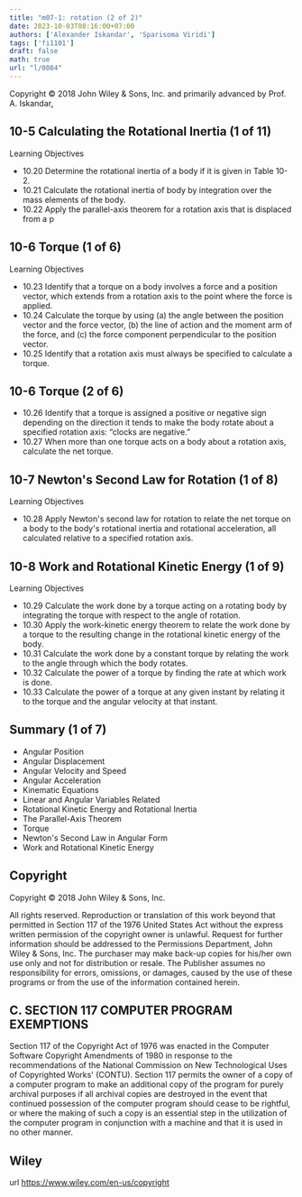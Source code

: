 ```yaml
---
title: "m07-1: rotation (2 of 2)"
date: 2023-10-03T08:16:00+07:00
authors: ['Alexander Iskandar', 'Sparisoma Viridi']
tags: ['fi1101']
draft: false
math: true
url: "l/0084"
---
```

Copyright © 2018 John Wiley & Sons, Inc. and primarily advanced by Prof. A. Iskandar[.](https://cdn-edunex.itb.ac.id/52883-Elementary-Physics-IA/190753-Rotasi/1695783295000_Handout-FI1101-Module_07-2---ch10b.pdf)


## 10-5 Calculating the Rotational Inertia (1 of 11)
Learning Objectives
+ 10.20 Determine the rotational inertia of a body if it is
given in Table 10-2.
+ 10.21 Calculate the rotational inertia of body by
integration over the mass elements of the body.
+ 10.22 Apply the parallel-axis theorem for a rotation axis
that is displaced from a p


## 10-6 Torque (1 of 6)
Learning Objectives
+ 10.23 Identify that a torque on a body involves a force and a
position vector, which extends from a rotation axis to
the point where the force is applied.
+ 10.24 Calculate the torque by using (a) the angle between the
position vector and the force vector, (b) the line of
action and the moment arm of the force, and (c) the
force component perpendicular to the position vector.
+ 10.25 Identify that a rotation axis must always be specified to
calculate a torque.


## 10-6 Torque (2 of 6)
+ 10.26 Identify that a torque is assigned a positive or negative
sign depending on the direction it tends to make the
body rotate about a specified rotation axis: “clocks are
negative.”
+ 10.27 When more than one torque acts on a body about a
rotation axis, calculate the net torque.


## 10-7 Newton's Second Law for Rotation (1 of 8)
Learning Objectives
+ 10.28 Apply Newton's second law for rotation to relate
the net torque on a body to the body's rotational
inertia and rotational acceleration, all calculated
relative to a specified rotation axis.


## 10-8 Work and Rotational Kinetic Energy (1 of 9)
Learning Objectives
+ 10.29 Calculate the work done by a torque acting on a rotating body by
integrating the torque with respect to the angle of rotation.
+ 10.30 Apply the work-kinetic energy theorem to relate the work done by
a torque to the resulting change in the rotational kinetic energy of
the body.
+ 10.31 Calculate the work done by a constant torque by relating the work
to the angle through which the body rotates.
+ 10.32 Calculate the power of a torque by finding the rate at which work is
done.
+ 10.33 Calculate the power of a torque at any given instant by relating it to
the torque and the angular velocity at that instant.


## Summary (1 of 7)
+ Angular Position
+ Angular Displacement
+ Angular Velocity and Speed
+ Angular Acceleration
+ Kinematic Equations
+ Linear and Angular Variables Related
+ Rotational Kinetic Energy and Rotational Inertia
+ The Parallel-Axis Theorem
+ Torque
+ Newton's Second Law in Angular Form
+ Work and Rotational Kinetic Energy


## Copyright
Copyright © 2018 John Wiley & Sons, Inc.

All rights reserved. Reproduction or translation of this work beyond that permitted in Section 117 of the 1976 United States Act without the express written permission of the copyright owner is unlawful. Request for further information should be addressed to the Permissions Department, John Wiley & Sons, Inc. The purchaser may make back-up copies for his/her own use only and not for distribution or resale. The Publisher assumes no responsibility for errors, omissions, or damages, caused by the use of these programs or from the use of the information contained herein.


## C. SECTION 117 COMPUTER PROGRAM EXEMPTIONS
Section 117 of the Copyright Act of 1976 was enacted in the Computer Software Copyright Amendments of 1980 in response to the recommendations of the National Commission on New Technological Uses of Copyrighted Works' (CONTU). Section 117 permits the owner of a copy of a computer program to make an additional copy of the program for purely archival purposes if all archival copies are destroyed in the event that continued possession of the computer program should cease to be rightful, or where the making of such a copy is an essential step in the utilization of the computer program in conjunction with a machine and that it is used in no other manner.


## Wiley
url https://www.wiley.com/en-us/copyright